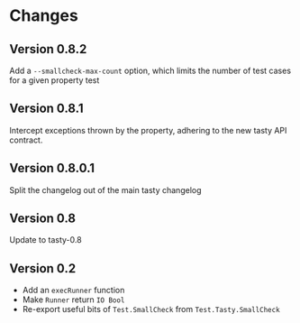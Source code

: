
Changes
=======

Version 0.8.2
-------------

Add a `--smallcheck-max-count` option, which limits the number of test cases for
a given property test

Version 0.8.1
-------------

Intercept exceptions thrown by the property, adhering to the new tasty API
contract.

Version 0.8.0.1
---------------

Split the changelog out of the main tasty changelog

Version 0.8
-----------

Update to tasty-0.8

Version 0.2
-----------

* Add an `execRunner` function
* Make `Runner` return `IO Bool`
* Re-export useful bits of `Test.SmallCheck` from `Test.Tasty.SmallCheck`

